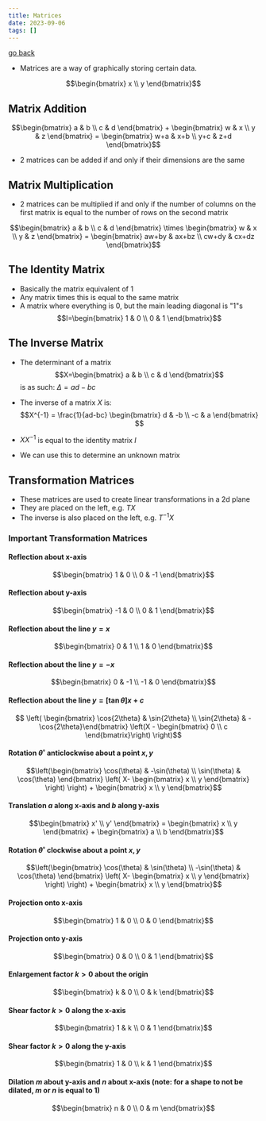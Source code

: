 ```yaml
---
title: Matrices
date: 2023-09-06
tags: []
---
```

 [go back](archive/11Subjects/11Specialist.md)


- Matrices are a way of graphically storing certain data.

$$\begin{bmatrix} x \\ y \end{bmatrix}$$


## Matrix Addition

$$\begin{bmatrix} a & b \\ c & d \end{bmatrix} + \begin{bmatrix} w & x \\ y & z \end{bmatrix} = \begin{bmatrix} w+a & x+b \\ y+c & z+d \end{bmatrix}$$ 
- 2 matrices can be added if and only if their dimensions are the same

## Matrix Multiplication
- 2 matrices can be multiplied if and only if the number of columns on the first matrix is equal to the number of rows on the second matrix

$$\begin{bmatrix}  a & b \\  c & d   \end{bmatrix} \times \begin{bmatrix}  w & x \\  y & z  \end{bmatrix} = \begin{bmatrix} aw+by & ax+bz \\  cw+dy & cx+dz  \end{bmatrix}$$

## The Identity Matrix
- Basically the matrix equivalent of 1
- Any matrix times this is equal to the same matrix
- A matrix where everything is 0, but the main leading diagonal is "1"s
$$I=\begin{bmatrix} 1 & 0 \\ 0 & 1 \end{bmatrix}$$

## The Inverse Matrix
- The determinant of a matrix 
  $$X=\begin{bmatrix}  a & b \\  c & d   \end{bmatrix}$$
	is as such: $\Delta = ad-bc$

-  The inverse of a matrix $X$ is:
$$X^{-1} = \frac{1}{ad-bc} \begin{bmatrix}  d & -b \\  -c & a \end{bmatrix}
$$
- $XX^{-1}$ is equal to the identity matrix $I$
- We can use this to determine an unknown matrix

## Transformation Matrices
- These matrices are used to create linear transformations in a 2d plane
- They are placed on the left, e.g. $TX$
- The inverse is also placed on the left, e.g. $T^{-1} X$

### Important Transformation Matrices

#### Reflection about x-axis
$$\begin{bmatrix} 1 & 0 \\ 0 & -1 \end{bmatrix}$$
#### Reflection about y-axis
$$\begin{bmatrix} -1 & 0 \\ 0 & 1 \end{bmatrix}$$
#### Reflection about the line $y=x$
$$\begin{bmatrix} 0 & 1 \\ 1 & 0 \end{bmatrix}$$

#### Reflection about the line $y=-x$
$$\begin{bmatrix} 0 & -1 \\ -1 & 0 \end{bmatrix}$$
#### Reflection about the line $y= [\tan{\theta}] x + c$
$$ \left( \begin{bmatrix} \cos{2\theta} & \sin{2\theta} \\ \sin{2\theta} & -\cos{2\theta}\end{bmatrix} \left(X - \begin{bmatrix} 0 \\ c \end{bmatrix}\right) \right)$$
#### Rotation $\theta ˚$ anticlockwise about a point $x,y$
$$\left(\begin{bmatrix} \cos(\theta) & -\sin(\theta) \\ \sin(\theta) & \cos(\theta) \end{bmatrix} \left( X- \begin{bmatrix} x \\ y \end{bmatrix} \right) \right) + \begin{bmatrix} x \\ y \end{bmatrix}$$
#### Translation $a$ along x-axis and $b$ along y-axis
$$\begin{bmatrix} x' \\ y' \end{bmatrix} = \begin{bmatrix} x \\ y \end{bmatrix} + \begin{bmatrix} a \\ b \end{bmatrix}$$
#### Rotation $\theta ˚$ clockwise about a point $x,y$
$$\left(\begin{bmatrix} \cos(\theta) & \sin(\theta) \\ -\sin(\theta) & \cos(\theta) \end{bmatrix} \left( X- \begin{bmatrix} x \\ y \end{bmatrix} \right) \right) + \begin{bmatrix} x \\ y \end{bmatrix}$$
#### Projection onto x-axis
$$\begin{bmatrix} 1 & 0 \\ 0 & 0 \end{bmatrix}$$
#### Projection onto y-axis
$$\begin{bmatrix} 0 & 0 \\ 0 & 1 \end{bmatrix}$$
#### Enlargement factor $k > 0$ about the origin
$$\begin{bmatrix} k & 0 \\ 0 & k \end{bmatrix}$$
#### Shear factor $k>0$ along the x-axis
$$\begin{bmatrix} 1 & k \\ 0 & 1 \end{bmatrix}$$
#### Shear factor $k > 0$ along the y-axis
$$\begin{bmatrix} 1 & 0 \\ k & 1 \end{bmatrix}$$
#### Dilation $m$ about y-axis and $n$ about x-axis (note: for a shape to not be dilated, $m$ or $n$ is equal to 1)
$$\begin{bmatrix} n & 0 \\ 0 & m \end{bmatrix}$$